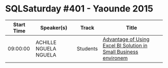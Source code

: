 # SQLSaturday #401 - Yaounde 2015
Start Time|Speaker(s)|Track|Title
---|---|---|---
09:00:00|ACHILLE NGUELA NGUELA|Students|[Advantage of Using Excel BI Solution  in Small Business environem](35808.md)
